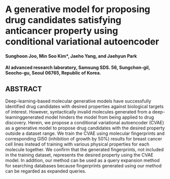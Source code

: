 # A generative model for proposing drug candidates satisfying anticancer property using conditional variational autoencoder
#### Sunghoon Joo, Min Soo Kim*, Jaeho Yang, and Jaehyun Park
#### AI advanced research laboratory, Samsung SDS. 56, Sungchon-gil, Seocho-gu, Seoul 06765, Republic of Korea.

## ABSTRACT
Deep-learning-based molecular generative models have successfully identified drug candidates with desired properties against biological targets of interest. However, syntactically invalid molecules generated from a deep-learninggenerated model hinders the model from being applied to drug
discovery. Herein, we propose a conditional variational autoencoder (CVAE) as a generative model to propose drug candidates with the desired property outside a dataset range. We train the CVAE using molecular fingerprints and corresponding
GI50 (inhibition of growth by 50%) results for breast cancer cell lines instead of training with various physical properties for each molecule together. We confirm that the generated fingerprints, not included in the training dataset, represents the desired property
using the CVAE model. In addition, our method can be used as a query expansion method for searching databases because fingerprints generated using our method can be regarded as expanded queries.

